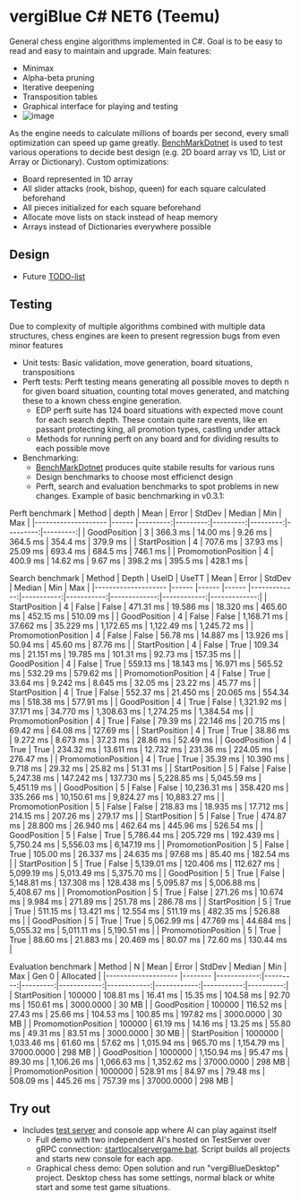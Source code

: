 # vergiBlue C# NET6 (Teemu)
General chess engine algorithms implemented in C#. Goal is to be easy to read and easy to maintain and upgrade. Main features:
* Minimax
* Alpha-beta pruning
* Iterative deepening
* Transposition tables
* Graphical interface for playing and testing
* ![image](https://user-images.githubusercontent.com/16613890/138566824-393fe1c0-8c0b-46e9-b3ea-437e76d23a3e.png)

As the engine needs to calculate millions of boards per second, every small optimization can speed up game greatly. [BenchMarkDotnet](https://github.com/dotnet/BenchmarkDotNet) is used to test various operations to decide best design (e.g. 2D board array vs 1D, List or Array or Dictionary). Custom optimizations:
* Board represented in 1D array
* All slider attacks (rook, bishop, queen) for each square calculated beforehand
* All pieces initialized for each square beforehand
* Allocate move lists on stack instead of heap memory
* Arrays instead of Dictionaries everywhere possible


## Design
* Future [TODO-list](vergiBlue/TODO-list.md)



## Testing
Due to complexity of multiple algorithms combined with multiple data structures, chess engines are keen to present regression bugs from even minor features
* Unit tests: Basic validation, move generation, board situations, transpositions
* Perft tests: Perft testing means generating all possible moves to depth n for given board situation, counting total moves generated, and matching these to a known chess engine generation. 
  * EDP perft suite has 124 board situations with expected move count for each search depth. These contain quite rare events, like en passant protecting king, all promotion types, castling under attack
  * Methods for running perft on any board and for dividing results to each possible move
* Benchmarking: 
  * [BenchMarkDotnet](https://github.com/dotnet/BenchmarkDotNet) produces quite stabile results for various runs
  * Design benchmarks to choose most efficienct design
  * Perft, search and evaluation benchmarks to spot problems in new changes. Example of basic benchmarking in v0.3.1:

Perft benchmark
|              Method | depth |     Mean |    Error |   StdDev |   Median |      Min |      Max |
|-------------------- |------ |---------:|---------:|---------:|---------:|---------:|---------:|
|        GoodPosition |     3 | 366.3 ms | 14.00 ms |  9.26 ms | 364.5 ms | 354.4 ms | 379.9 ms |
|       StartPosition |     4 | 707.6 ms | 37.93 ms | 25.09 ms | 693.4 ms | 684.5 ms | 746.1 ms |
| PromomotionPosition |     4 | 400.9 ms | 14.62 ms |  9.67 ms | 398.2 ms | 395.5 ms | 428.1 ms |


Search benchmark
|              Method | Depth | UseID | UseTT |         Mean |      Error |     StdDev |       Median |         Min |          Max |
|-------------------- |------ |------ |------ |-------------:|-----------:|-----------:|-------------:|------------:|-------------:|
|       StartPosition |     4 | False | False |    471.31 ms |  19.586 ms |  18.320 ms |    465.60 ms |   452.15 ms |    510.09 ms |
|        GoodPosition |     4 | False | False |  1,168.71 ms |  37.662 ms |  35.229 ms |  1,172.65 ms | 1,122.49 ms |  1,245.72 ms |
| PromomotionPosition |     4 | False | False |     56.78 ms |  14.887 ms |  13.926 ms |     50.94 ms |    45.60 ms |     87.76 ms |
|       StartPosition |     4 | False |  True |    109.34 ms |  21.151 ms |  19.785 ms |    101.31 ms |    92.73 ms |    157.35 ms |
|        GoodPosition |     4 | False |  True |    559.13 ms |  18.143 ms |  16.971 ms |    565.52 ms |   532.29 ms |    579.62 ms |
| PromomotionPosition |     4 | False |  True |     33.64 ms |   9.242 ms |   8.645 ms |     32.05 ms |    23.22 ms |     45.77 ms |
|       StartPosition |     4 |  True | False |    552.37 ms |  21.450 ms |  20.065 ms |    554.34 ms |   518.38 ms |    577.91 ms |
|        GoodPosition |     4 |  True | False |  1,321.92 ms |  37.171 ms |  34.770 ms |  1,308.63 ms | 1,274.25 ms |  1,384.54 ms |
| PromomotionPosition |     4 |  True | False |     79.39 ms |  22.146 ms |  20.715 ms |     69.42 ms |    64.08 ms |    127.69 ms |
|       StartPosition |     4 |  True |  True |     38.86 ms |   9.272 ms |   8.673 ms |     37.23 ms |    28.86 ms |     52.49 ms |
|        GoodPosition |     4 |  True |  True |    234.32 ms |  13.611 ms |  12.732 ms |    231.36 ms |   224.05 ms |    276.47 ms |
| PromomotionPosition |     4 |  True |  True |     35.39 ms |  10.390 ms |   9.718 ms |     29.32 ms |    25.82 ms |     51.31 ms |
|       StartPosition |     5 | False | False |  5,247.38 ms | 147.242 ms | 137.730 ms |  5,228.85 ms | 5,045.59 ms |  5,451.19 ms |
|        GoodPosition |     5 | False | False | 10,236.31 ms | 358.420 ms | 335.266 ms | 10,150.61 ms | 9,824.27 ms | 10,883.27 ms |
| PromomotionPosition |     5 | False | False |    218.83 ms |  18.935 ms |  17.712 ms |    214.15 ms |   207.26 ms |    279.17 ms |
|       StartPosition |     5 | False |  True |    474.87 ms |  28.800 ms |  26.940 ms |    462.64 ms |   445.96 ms |    526.54 ms |
|        GoodPosition |     5 | False |  True |  5,786.44 ms | 205.729 ms | 192.439 ms |  5,750.24 ms | 5,556.03 ms |  6,147.19 ms |
| PromomotionPosition |     5 | False |  True |    105.00 ms |  26.337 ms |  24.635 ms |     97.68 ms |    85.40 ms |    182.54 ms |
|       StartPosition |     5 |  True | False |  5,139.01 ms | 120.406 ms | 112.627 ms |  5,099.19 ms | 5,013.49 ms |  5,375.70 ms |
|        GoodPosition |     5 |  True | False |  5,148.81 ms | 137.308 ms | 128.438 ms |  5,095.87 ms | 5,006.88 ms |  5,408.67 ms |
| PromomotionPosition |     5 |  True | False |    271.26 ms |  10.674 ms |   9.984 ms |    271.89 ms |   251.78 ms |    286.78 ms |
|       StartPosition |     5 |  True |  True |    511.15 ms |  13.421 ms |  12.554 ms |    511.19 ms |   482.35 ms |    526.88 ms |
|        GoodPosition |     5 |  True |  True |  5,062.99 ms |  47.769 ms |  44.684 ms |  5,055.32 ms | 5,011.11 ms |  5,190.51 ms |
| PromomotionPosition |     5 |  True |  True |     88.60 ms |  21.883 ms |  20.469 ms |     80.07 ms |    72.60 ms |    130.44 ms |


Evaluation benchmark
|              Method |       N |        Mean |    Error |   StdDev |      Median |         Min |         Max |      Gen 0 | Allocated |
|-------------------- |-------- |------------:|---------:|---------:|------------:|------------:|------------:|-----------:|----------:|
|       StartPosition |  100000 |   108.81 ms | 16.41 ms | 15.35 ms |   104.58 ms |    92.70 ms |   150.61 ms |  3000.0000 |     30 MB |
|        GoodPosition |  100000 |   116.52 ms | 27.43 ms | 25.66 ms |   104.53 ms |   100.85 ms |   197.82 ms |  3000.0000 |     30 MB |
| PromomotionPosition |  100000 |    61.19 ms | 14.16 ms | 13.25 ms |    55.80 ms |    49.31 ms |    83.51 ms |  3000.0000 |     30 MB |
|       StartPosition | 1000000 | 1,033.46 ms | 61.60 ms | 57.62 ms | 1,015.94 ms |   965.70 ms | 1,154.79 ms | 37000.0000 |    298 MB |
|        GoodPosition | 1000000 | 1,150.94 ms | 95.47 ms | 89.30 ms | 1,106.26 ms | 1,066.63 ms | 1,352.62 ms | 37000.0000 |    298 MB |
| PromomotionPosition | 1000000 |   528.91 ms | 84.97 ms | 79.48 ms |   508.09 ms |   445.26 ms |   757.39 ms | 37000.0000 |    298 MB |


## Try out
* Includes [test server](Clients/vergiBlue/TestServer/) and console app where AI can play against itself
	* Full demo with two independent AI's hosted on TestServer over gRPC connection: [startlocalservergame.bat](Clients/vergiBlue/startlocalservergame.bat). Script builds all projects and starts new console for each app.
	* Graphical chess demo: Open solution and run "vergiBlueDesktop" project. Desktop chess has some settings, normal black or white start and some test game situations.


